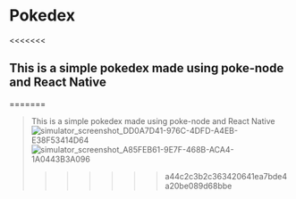 # Pokedex
<<<<<<< 
## This is a simple pokedex made using poke-node and React Native 
=======
> This is a simple pokedex made using poke-node and React Native 
![simulator_screenshot_DD0A7D41-976C-4DFD-A4EB-E38F53414D64](https://user-images.githubusercontent.com/43630417/147895488-66b9ae39-f66d-4724-a205-496ce77105c2.png)
![simulator_screenshot_A85FEB61-9E7F-468B-ACA4-1A0443B3A096](https://user-images.githubusercontent.com/43630417/147895503-ed3f69eb-a6c2-42ba-9902-0fd9299d2412.png)
>>>>>>> a44c2c3b2c363420641ea7bde4a20be089d68bbe
